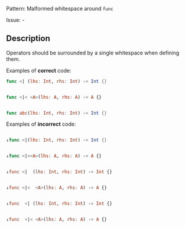 Pattern: Malformed whitespace around `func`

Issue: -

## Description

Operators should be surrounded by a single whitespace when defining them.

Examples of **correct** code:
```swift
func <| (lhs: Int, rhs: Int) -> Int {}


func <|< <A>(lhs: A, rhs: A) -> A {}


func abc(lhs: Int, rhs: Int) -> Int {}

```
Examples of **incorrect** code:
```swift

↓func <|(lhs: Int, rhs: Int) -> Int {}


↓func <|<<A>(lhs: A, rhs: A) -> A {}


↓func <|  (lhs: Int, rhs: Int) -> Int {}


↓func <|<  <A>(lhs: A, rhs: A) -> A {}


↓func  <| (lhs: Int, rhs: Int) -> Int {}


↓func  <|< <A>(lhs: A, rhs: A) -> A {}

```
